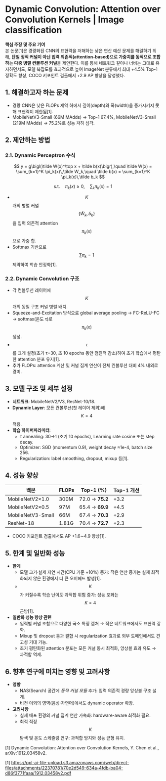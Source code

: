 # Dynamic Convolution: Attention over Convolution Kernels | Image classification

**핵심 주장 및 주요 기여**  
본 논문[1]은 경량화된 CNN의 표현력을 저해하는 낮은 연산 예산 문제를 해결하기 위해, **단일 정적 커널이 아닌 입력 의존적(attention-based)으로 가중치를 동적으로 조합하는 다중 병렬 컨볼루션 커널**을 제안한다. 이를 통해 네트워크 깊이나 너비는 그대로 유지하면서도, 모델 복잡도를 효과적으로 높여 ImageNet 분류에서 최대 +4.5% Top-1 정확도 향상, COCO 키포인트 검출에서 +2.9 AP 향상을 달성했다.

## 1. 해결하고자 하는 문제  
- 경량 CNN은 낮은 FLOPs 제약 하에서 깊이(depth)와 폭(width)을 증가시키지 못해 표현력이 제한됨[1].  
- MobileNetV3-Small (66M MAdds) → Top-1 67.4%, MobileNetV3-Small (219M MAdds) → 75.2%로 성능 저하 심각.

## 2. 제안하는 방법  
### 2.1. Dynamic Perceptron 수식  

$$
y = g\bigl(\tilde W(x)^\top x + \tilde b(x)\bigr),\quad
\tilde W(x) = \sum_{k=1}^K \pi_k(x)\,\tilde W_k,\quad
\tilde b(x) = \sum_{k=1}^K \pi_k(x)\,\tilde b_k
$$

$$
\text{s.t.}\quad \pi_k(x)\ge0,\quad \sum_k\pi_k(x)=1
$$  

- $$K$$개의 병렬 커널 $$\{\tilde W_k,\tilde b_k\}$$을 입력 의존적 attention $$\pi_k(x)$$으로 가중 합.  
- Softmax 기반으로 $$\sum\pi_k=1$$ 제약하여 학습 안정화[1].

### 2.2. Dynamic Convolution 구조  
- 각 컨볼루션 레이어에 $$K$$개의 동일 구조 커널 병렬 배치.  
- Squeeze-and-Excitation 방식으로 global average pooling → FC-ReLU-FC → softmax(온도 τ)로 $$\pi_k(x)$$ 생성.  
- $$\tau$$를 크게 설정(초기 τ=30, 초 10 epochs 동안 점진적 감소)하여 초기 학습에서 평탄한 attention 분포 유지[1].  
- 추가 FLOPs: attention 계산 및 커널 집계 연산이 전체 컨볼루션 대비 4% 내외로 경미.

## 3. 모델 구조 및 세부 설정  
- **네트워크**: MobileNetV2/V3, ResNet-10/18.  
- **Dynamic Layer**: 모든 컨볼루션(첫 레이어 제외)에 $$K=4$$ 적용.  
- **학습 하이퍼파라미터**:  
  - τ annealing: 30→1 (초기 10 epochs), Learning rate cosine 또는 step decay.  
  - Optimizer: SGD (momentum 0.9), weight decay ≈1e-4, batch size 256.  
  - Regularization: label smoothing, dropout, mixup 등[1].

## 4. 성능 향상  
| 백본             | FLOPs    | Top-1 (%)     | Top-1 개선 |
|------------------|----------|---------------|------------|
| MobileNetV2×1.0  | 300M     | 72.0 → **75.2** | +3.2       |
| MobileNetV2×0.5  | 97M      | 65.4 → **69.9** | +4.5       |
| MobileNetV3-Small| 66M      | 67.4 → **70.3** | +2.9       |
| ResNet-18        | 1.81G    | 70.4 → **72.7** | +2.3       |

- COCO 키포인트 검출에서도 AP +1.6∼4.9 향상[1].  

## 5. 한계 및 일반화 성능  
- **한계**  
  - 모델 크기·실제 지연 시간(CPU 기준 +10%) 증가: 작은 연산 증가는 실제 최적화되지 않은 환경에서 더 큰 오버헤드 발생[1].  
  - $$K$$가 커질수록 학습 난이도·과적합 위험 증가: 성능 포화는 $$K=4$$ 근방[1].  
- **일반화 성능 향상 관련**  
  - 입력별 커널 조합으로 다양한 국소 특징 캡처 → 작은 네트워크에서도 표현력 강화.  
  - Mixup 및 dropout 등과 결합 시 regularization 효과로 외부 도메인에서도 견고성 기대 가능.  
  - 초기 평탄화된 attention 분포는 모든 커널 동시 최적화, 앙상블 효과 유도 → 과적합 억제.

## 6. 향후 연구에 미치는 영향 및 고려사항  
- **영향**  
  - NAS(Search) 공간에 *동적 커널 모듈* 추가: 입력 의존적 경량 앙상블 구조 설계.  
  - 비전 이외의 영역(음성·자연어)에서도 dynamic operator 확장.  
- **고려사항**  
  - 실제 배포 환경의 커널 집계 연산 가속화: hardware-aware 최적화 필요.  
  - 최적 적정 $$K$$ 탐색 및 온도 스케줄링 연구: 과적합 방지와 성능 균형 유지.  

[1] Dynamic Convolution: Attention over Convolution Kernels, Y. Chen et al., arXiv:1912.03458v2.

[1] https://ppl-ai-file-upload.s3.amazonaws.com/web/direct-files/attachments/22370781/70e2d549-634a-4fdb-ba04-d86f3771faaa/1912.03458v2.pdf
